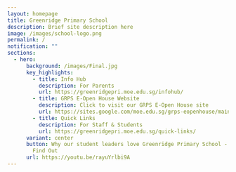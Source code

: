 ```yaml
---
layout: homepage
title: Greenridge Primary School
description: Brief site description here
image: /images/school-logo.png
permalink: /
notification: ""
sections:
  - hero:
      background: /images/Final.jpg
      key_highlights:
        - title: Info Hub
          description: For Parents
          url: https://greenridgepri.moe.edu.sg/infohub/
        - title: GRPS E-Open House Website
          description: Click to visit our GRPS E-Open House site
          url: https://sites.google.com/moe.edu.sg/grps-eopenhouse/main
        - title: Quick Links
          description: For Staff & Students
          url: https://greenridgepri.moe.edu.sg/quick-links/
      variant: center
      button: Why our student leaders love Greenridge Primary School - Click Here to
        Find Out
      url: https://youtu.be/rayuYrlbi9A
---
```

